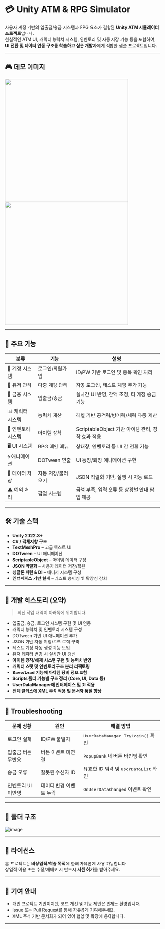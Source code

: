 # 💳 Unity ATM & RPG Simulator

사용자 계정 기반의 입출금/송금 시스템과 RPG 요소가 결합된 **Unity ATM 시뮬레이터 프로젝트**입니다.  
현실적인 ATM UI, 캐릭터 능력치 시스템, 인벤토리 및 자동 저장 기능 등을 포함하여,  
**UI 전환 및 데이터 연동 구조를 학습하고 싶은 개발자**에게 적합한 샘플 프로젝트입니다.

---

## 🎮 데모 이미지
<img src="https://github.com/user-attachments/assets/18411044-3e98-4e02-ab07-81ac9df1df56" width="400"/>
<img src="https://github.com/user-attachments/assets/c9bec3cf-798e-4cd7-ba90-75c591eed4b2" width="400"/>

---

## 🚀 주요 기능

| 분류 | 기능 | 설명 |
|------|------|------|
| 🧾 계정 시스템 | 로그인/회원가입 | ID/PW 기반 로그인 및 중복 확인 처리 |
| 👥 유저 관리 | 다중 계정 관리 | 자동 로그인, 테스트 계정 추가 기능 |
| 💸 금융 시스템 | 입출금/송금 | 실시간 UI 반영, 잔액 조정, 타 계정 송금 기능 |
| 📊 캐릭터 시스템 | 능력치 계산 | 레벨 기반 공격력/방어력/체력 자동 계산 |
| 🎒 인벤토리 시스템 | 아이템 장착 | ScriptableObject 기반 아이템 관리, 장착 효과 적용 |
| 🖥️ UI 시스템 | RPG 메인 메뉴 | 상태창, 인벤토리 등 UI 간 전환 기능 |
| 🌀 애니메이션 | DOTween 연출 | UI 등장/퇴장 애니메이션 구현 |
| 💾 데이터 저장 | 자동 저장/불러오기 | JSON 직렬화 기반, 실행 시 자동 로드 |
| ⚠️ 예외 처리 | 팝업 시스템 | 금액 부족, 입력 오류 등 상황별 안내 팝업 제공 |

---

## 🛠 기술 스택

- **Unity 2022.3+**
- **C# / 객체지향 구조**
- **TextMeshPro** – 고급 텍스트 UI
- **DOTween** – UI 애니메이션
- **ScriptableObject** – 아이템 데이터 구성
- **JSON 직렬화** – 사용자 데이터 저장/복원
- **싱글톤 패턴 & DI** – 매니저 시스템 구성
- **인터페이스 기반 설계** – 테스트 용이성 및 확장성 강화

---

## 🧪 개발 히스토리 (요약)

> 최신 작업 내역이 아래쪽에 위치합니다.

- 입출금, 송금, 로그인 시스템 구현 및 UI 연동
- 캐릭터 능력치 및 인벤토리 시스템 구성
- DOTween 기반 UI 애니메이션 추가
- JSON 기반 자동 저장/로드 로직 구축
- 테스트 계정 자동 생성 기능 도입
- 유저 데이터 변경 시 실시간 UI 갱신
- **아이템 장착/해제 시스템 구현 및 능력치 반영**
- **캐릭터 스탯 및 인벤토리 구조 분리 리팩토링**
- **Save/Load 기능에 아이템 장비 정보 포함**
- **Scripts 폴더 기능별 구조 정리 (Core, UI, Data 등)**
- **UserDataManager에 인터페이스 및 DI 적용**
- **전체 클래스에 XML 주석 적용 및 문서화 품질 향상**

---

## 🔧 Troubleshooting

| 문제 상황 | 원인 | 해결 방법 |
|-----------|------|-----------|
| 로그인 실패 | ID/PW 불일치 | `UserDataManager.TryLogin()` 확인 |
| 입출금 버튼 무반응 | 버튼 이벤트 미연결 | `PopupBank` 내 버튼 바인딩 확인 |
| 송금 오류 | 잘못된 수신자 ID | 유효한 ID 입력 및 `UserDataList` 확인 |
| 인벤토리 UI 미반영 | 데이터 변경 이벤트 누락 | `OnUserDataChanged` 이벤트 확인 |

---

## 📁 폴더 구조
![image](https://github.com/user-attachments/assets/9a18c0b9-ad5c-4be8-b08a-83a8f3bd821e)


---

## 📄 라이선스

본 프로젝트는 **비상업적/학습 목적**에 한해 자유롭게 사용 가능합니다.  
상업적 이용 또는 수정/재배포 시 반드시 **사전 허가**를 받아주세요.

---

## 🙌 기여 안내

- 개인 프로젝트 기반이지만, 코드 개선 및 기능 제안은 언제든 환영입니다.
- Issue 또는 Pull Request를 통해 자유롭게 기여해주세요.
- XML 주석 기반 문서화가 되어 있어 협업 및 확장에 용이합니다.

---
